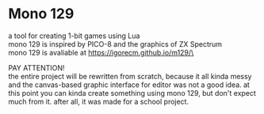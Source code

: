 # Mono 129
a tool for creating 1-bit games using Lua\
mono 129 is inspired by PICO-8 and the graphics of ZX Spectrum\
mono 129 is avaliable at https://igorecm.github.io/m129/\

PAY ATTENTION!\
the entire project will be rewritten from scratch, because it all kinda messy and the canvas-based graphic interface for editor was not a good idea. at this point you can kinda create something using mono 129, but don't expect much from it. after all, it was made for a school project.
